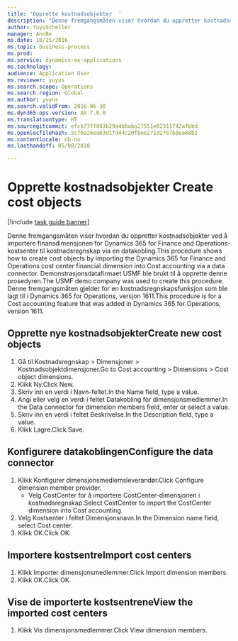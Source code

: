 ```yaml
--- 
title: 'Opprette kostnadsobjekter  '
description: "Denne fremgangsmåten viser hvordan du oppretter kostnadsobjekter ved å importere finansdimensjonen for Dynamics 365 for Finance and Operations-kostsenter til kostnadsregnskap via en datakobling."
author: YuyuScheller
manager: AnnBe
ms.date: 10/25/2016
ms.topic: business-process
ms.prod: 
ms.service: dynamics-ax-applications
ms.technology: 
audience: Application User
ms.reviewer: yuyus
ms.search.scope: Operations
ms.search.region: Global
ms.author: yuyus
ms.search.validFrom: 2016-06-30
ms.dyn365.ops.version: AX 7.0.0
ms.translationtype: HT
ms.sourcegitcommit: efcb77ff883b29a4bbaba27551e02311742afbbd
ms.openlocfilehash: 2c76a26ea63d1fd44c20fbee271d2767b8ea68b1
ms.contentlocale: nb-no
ms.lasthandoff: 05/08/2018

---
```

# <a name="create-cost-objects"></a><span data-ttu-id="03304-103">Opprette kostnadsobjekter  </span><span class="sxs-lookup"><span data-stu-id="03304-103">Create cost objects</span></span> 

[!include [task guide banner](../../includes/task-guide-banner.md)]

<span data-ttu-id="03304-104">Denne fremgangsmåten viser hvordan du oppretter kostnadsobjekter ved å importere finansdimensjonen for Dynamics 365 for Finance and Operations-kostsenter til kostnadsregnskap via en datakobling.</span><span class="sxs-lookup"><span data-stu-id="03304-104">This procedure shows how to create cost objects by importing the Dynamics 365 for Finance and Operations cost center financial dimension into Cost accounting via a data connector.</span></span> <span data-ttu-id="03304-105">Demonstrasjonsdatafirmaet USMF ble brukt til å opprette denne prosedyren.</span><span class="sxs-lookup"><span data-stu-id="03304-105">The USMF demo company was used to create this procedure.</span></span> <span data-ttu-id="03304-106">Denne fremgangsmåten gjelder for en kostnadsregnskapsfunksjon som ble lagt til i Dynamics 365 for Operations, versjon 1611.</span><span class="sxs-lookup"><span data-stu-id="03304-106">This procedure is for a Cost accounting feature that was added in Dynamics 365 for Operations, version 1611.</span></span>


## <a name="create-new-cost-objects"></a><span data-ttu-id="03304-107">Opprette nye kostnadsobjekter</span><span class="sxs-lookup"><span data-stu-id="03304-107">Create new cost objects</span></span>
1. <span data-ttu-id="03304-108">Gå til Kostnadsregnskap > Dimensjoner > Kostnadsobjektdimensjoner.</span><span class="sxs-lookup"><span data-stu-id="03304-108">Go to Cost accounting > Dimensions > Cost object dimensions.</span></span>
2. <span data-ttu-id="03304-109">Klikk Ny.</span><span class="sxs-lookup"><span data-stu-id="03304-109">Click New.</span></span>
3. <span data-ttu-id="03304-110">Skriv inn en verdi i Navn-feltet.</span><span class="sxs-lookup"><span data-stu-id="03304-110">In the Name field, type a value.</span></span>
4. <span data-ttu-id="03304-111">Angi eller velg en verdi i feltet Datakobling for dimensjonsmedlemmer.</span><span class="sxs-lookup"><span data-stu-id="03304-111">In the Data connector for dimension members field, enter or select a value.</span></span>
5. <span data-ttu-id="03304-112">Skriv inn en verdi i feltet Beskrivelse.</span><span class="sxs-lookup"><span data-stu-id="03304-112">In the Description field, type a value.</span></span>
6. <span data-ttu-id="03304-113">Klikk Lagre.</span><span class="sxs-lookup"><span data-stu-id="03304-113">Click Save.</span></span>

## <a name="configure-the-data-connector"></a><span data-ttu-id="03304-114">Konfigurere datakoblingen</span><span class="sxs-lookup"><span data-stu-id="03304-114">Configure the data connector</span></span>
1. <span data-ttu-id="03304-115">Klikk Konfigurer dimensjonsmedlemsleverandør.</span><span class="sxs-lookup"><span data-stu-id="03304-115">Click Configure dimension member provider.</span></span>
    * <span data-ttu-id="03304-116">Velg CostCenter for å importere CostCenter-dimensjonen i kostnadsregnskap.</span><span class="sxs-lookup"><span data-stu-id="03304-116">Select CostCenter to import the CostCenter dimension into Cost accounting.</span></span>  
2. <span data-ttu-id="03304-117">Velg Kostsenter i feltet Dimensjonsnavn.</span><span class="sxs-lookup"><span data-stu-id="03304-117">In the Dimension name field, select Cost center.</span></span>
3. <span data-ttu-id="03304-118">Klikk OK.</span><span class="sxs-lookup"><span data-stu-id="03304-118">Click OK.</span></span>

## <a name="import-cost-centers"></a><span data-ttu-id="03304-119">Importere kostsentre</span><span class="sxs-lookup"><span data-stu-id="03304-119">Import cost centers</span></span>
1. <span data-ttu-id="03304-120">Klikk Importer dimensjonsmedlemmer.</span><span class="sxs-lookup"><span data-stu-id="03304-120">Click Import dimension members.</span></span>
2. <span data-ttu-id="03304-121">Klikk OK.</span><span class="sxs-lookup"><span data-stu-id="03304-121">Click OK.</span></span>

## <a name="view-the-imported-cost-centers"></a><span data-ttu-id="03304-122">Vise de importerte kostsentrene</span><span class="sxs-lookup"><span data-stu-id="03304-122">View the imported cost centers</span></span>
1. <span data-ttu-id="03304-123">Klikk Vis dimensjonsmedlemmer.</span><span class="sxs-lookup"><span data-stu-id="03304-123">Click View dimension members.</span></span>


